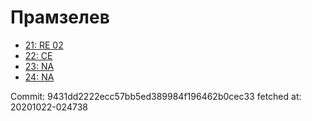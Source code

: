 # Прамзелев
- [21: RE 02](21.md)
- [22: CE](22.md)
- [23: NA](23.md)
- [24: NA](24.md)

Commit: 9431dd2222ecc57bb5ed389984f196462b0cec33
 fetched at: 20201022-024738
